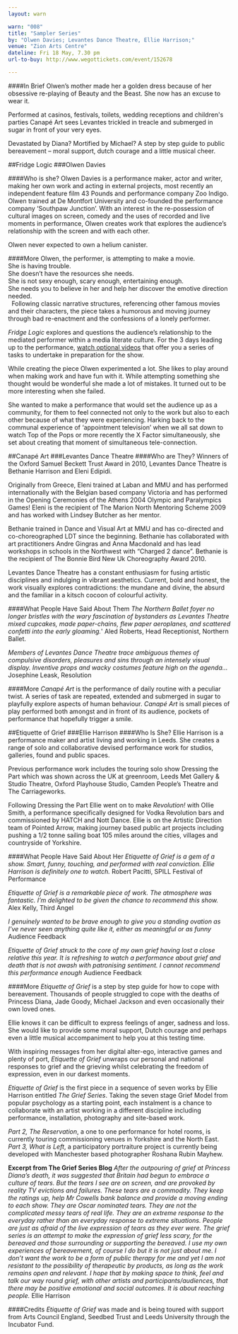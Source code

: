 ```yaml
---
layout: warn

warn: "008"
title: "Sampler Series"
by: "Olwen Davies; Levantes Dance Theatre, Ellie Harrison;"
venue: "Zion Arts Centre"
dateline: Fri 18 May, 7.30 pm
url-to-buy: http://www.wegottickets.com/event/152678

---
```

####In Brief
Olwen’s mother made her a golden dress because of her obsessive re-playing of Beauty and the Beast. She now has an excuse to wear it.  

Performed at casinos, festivals, toilets, wedding receptions and children's parties Canapé Art sees Levantes trickled in treacle and submerged in sugar in front of your very eyes.

Devastated by Diana? Mortified by Michael? A step by step guide to public bereavement – moral support, dutch courage and a little musical cheer. 


##Fridge Logic
###Olwen Davies

####Who is she?
Olwen Davies is a performance maker, actor and writer, making her own work and acting in external projects, most recently an independent feature film 43 Pounds and performance company Zoo Indigo. Olwen trained at De Montfort University and co-founded the performance company ‘Southpaw Junction’. With an interest in the re-possession of cultural images on screen, comedy and the uses of recorded and live moments in performance, Olwen creates work that explores the audience’s relationship with the screen and with each other.

Olwen never expected to own a helium canister. 

####More
Olwen, the performer, is attempting to make a movie.    
She is having trouble.     
She doesn’t have the resources she needs.     
She is not sexy enough, scary enough, entertaining enough.     
She needs you to believe in her and help her discover the emotive direction needed.    
 
Following classic narrative structures, referencing other famous movies and their characters, the piece takes a humorous and moving journey through bad re-enactment and the confessions of a lonely performer.

*Fridge Logic* explores and questions the audience’s relationship to the mediated performer within a media literate culture. For the 3 days leading up to the performance, [watch optional videos](www.youtube.com/user/FridgeLogic) that offer you a series of tasks to undertake in preparation for the show.

While creating the piece Olwen experimented a lot. She likes to play around when making work and have fun with it. While attempting something she thought would be wonderful she made a lot of mistakes. It turned out to be more interesting when she failed. 

She wanted to make a performance that would set the audience up as a community, for them to feel connected not only to the work but also to each other because of what they were experiencing. Harking back to the communal experience of ‘appointment television’ when we all sat down to watch Top of the Pops or more recently the X Factor simultaneously, she set about creating that moment of simultaneous tele-connection.

##Canapé Art
###Levantes Dance Theatre
####Who are They?
Winners of the Oxford Samuel Beckett Trust Award in 2010, Levantes Dance Theatre is Bethanie Harrison and Eleni Edipidi.  

Originally from Greece, Eleni trained at Laban and MMU and has performed internationally with the Belgian based company Victoria and has performed in the Opening Ceremonies of the Athens 2004 Olympic and Paralympics Games!  Eleni is the recipient of The Marion North Mentoring Scheme 2009 and has worked with Lindsey Butcher as her mentor.  

Bethanie trained in Dance and Visual Art at MMU and has co-directed and co-choreographed LDT since the beginning. Bethanie has collaborated with art practitioners Andre Gingras and Anna Macdonald and has lead workshops in schools in the Northwest with “Charged 2 dance”. Bethanie is the recipient of The Bonnie Bird New Uk Choreography Award 2010.

Levantes Dance Theatre has a constant enthusiasm for fusing artistic disciplines and indulging in vibrant aesthetics. Current, bold and honest, the work visually explores contradictions: the mundane and divine, the absurd and the familiar in a kitsch cocoon of colourful activity.

####What People Have Said About Them
*The Northern Ballet foyer no longer bristles with the wary fascination of bystanders as Levantes Theatre mixed cupcakes, made paper-chains, flew paper aeroplanes, and scattered confetti into the early gloaming.*' Aled Roberts, Head Receptionist, Northern Ballet.

*Members of Levantes Dance Theatre trace ambiguous themes of compulsive disorders, pleasures and sins through an intensely visual display. Inventive props and wacky costumes feature high on the agenda…* Josephine Leask, Resolution 

####More
 *Canapé Art* is the performance of daily routine with a peculiar twist. A series of task are repeated, extended and submerged in sugar to playfully explore aspects of human behaviour.
*Canapé Art* is small pieces of play performed both amongst and in front of its audience, pockets of performance that hopefully trigger a smile.

##Etiquette of Grief
###Ellie Harrison
####Who Is She?
Ellie Harrison is a performance maker and artist living and working in Leeds.
She creates a range of solo and collaborative devised performance work for studios, galleries, found and public spaces.

Previous performance work includes the touring solo show Dressing the Part which was shown across the UK at greenroom, Leeds Met Gallery & Studio Theatre, Oxford Playhouse Studio, Camden Peopleʼs Theatre and The Carriageworks.
 
Following Dressing the Part Ellie went on to make *Revolution!* with Ollie Smith, a performance specifically designed for Vodka Revolution bars and commissioned by HATCH and Nott Dance.  Ellie is on the Artistic Direction team of Pointed Arrow, making journey based public art projects including pushing a 1/2 tonne sailing boat 105 miles around the cities, villages and countryside of Yorkshire. 

####What People Have Said About Her
*Etiquette of Grief is a gem of a show. Smart, funny, touching, and performed with real conviction. Ellie Harrison is definitely one to watch.*   Robert Pacitti, SPILL Festival of Performance

*Etiquette of Grief is a remarkable piece of work. The atmosphere was fantastic. Iʼm delighted to be given the chance to recommend this show.*   Alex Kelly, Third Angel

*I genuinely wanted to be brave enough to give you a standing ovation as I've never seen anything quite like it, either as meaningful or as funny*  Audience Feedback

*Etiquette of Grief struck to the core of my own grief having lost a close relative this year. It is refreshing to watch a performance about grief and death that is not awash with patronising sentiment. I cannot recommend this performance enough*  Audience Feedback

####More
*Etiquette of Grief* is a step by step guide for how to cope with bereavement. Thousands of people struggled to cope with the deaths of Princess Diana, Jade Goody, Michael Jackson and even occasionally their own loved ones. 

Ellie knows it can be difficult to express feelings of anger, sadness and loss. She would like to provide some moral support, Dutch courage and perhaps even a little musical accompaniment to help you at this testing time.

With inspiring messages from her digital alter-ego, interactive games and plenty of port, *Etiquette of Grief* unwraps our personal and national responses to grief and the grieving whilst celebrating the freedom of expression, even in our darkest moments.

*Etiquette of Grief* is the first piece in a sequence of seven works by Ellie Harrison entitled *The Grief Series*. Taking the seven stage Grief Model from popular psychology as a starting point, each instalment is a chance to collaborate with an artist working in a different discipline including performance, installation, photography and site-based work.

*Part 2, The Reservation*, a one to one performance for hotel rooms, is currently touring commissioning venues in Yorkshire and the North East. *Part 3, What is Left*, a participatory portraiture project is currently being developed with Manchester based photographer Roshana Rubin Mayhew.

**Excerpt from The Grief Series Blog**
*After the outpouring of grief at Princess Dianaʼs death, it was suggested that Britain had begun to embrace a culture of tears. But the tears I see are on screen, and are provoked by reality TV evictions and failures. These tears are a commodity. They keep the ratings up, help Mr Cowells bank balance and provide a moving ending to each show. They are Oscar nominated tears. They are not the complicated messy tears of real life. They are an extreme response to the everyday rather than an everyday response to extreme situations. People are just as afraid of the live expression of tears as they ever were. The grief series is an attempt to make the expression of grief less scary, for the bereaved and those surrounding or supporting the bereaved. I use my own experiences of bereavement, of course I do but it is not just about me. I donʼt want the work to be a form of public therapy for me and yet I am not resistant to the possibility of therapeutic by products, as long as the work remains open and relevant. I hope that by making space to think, feel and talk our way round grief, with other artists and participants/audiences, that there may be positive emotional and social outcomes. It is about reaching people.*   Ellie Harrison

####Credits
*Etiquette of Grief* was made and is being toured with support from Arts Council England, Seedbed Trust and Leeds University through the Incubator Fund.

